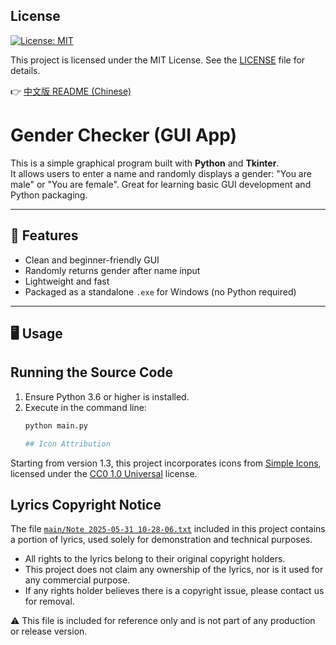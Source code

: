 ## License

[![License: MIT](https://img.shields.io/badge/License-MIT-yellow.svg)](https://opensource.org/licenses/MIT)

This project is licensed under the MIT License. See the [LICENSE](LICENSE) file for details.

👉 [中文版 README (Chinese)](README.md)
# Gender Checker (GUI App)

This is a simple graphical program built with **Python** and **Tkinter**.  
It allows users to enter a name and randomly displays a gender: "You are male" or "You are female". Great for learning basic GUI development and Python packaging.

---

## 🌟 Features

- Clean and beginner-friendly GUI
- Randomly returns gender after name input
- Lightweight and fast
- Packaged as a standalone `.exe` for Windows (no Python required)

---

## 🖥️ Usage

## Running the Source Code

1. Ensure Python 3.6 or higher is installed.  
2. Execute in the command line:  
   ```bash
   python main.py

   ## Icon Attribution

Starting from version 1.3, this project incorporates icons from [Simple Icons](https://github.com/simple-icons/simple-icons), licensed under the [CC0 1.0 Universal](https://creativecommons.org/publicdomain/zero/1.0/) license.

## Lyrics Copyright Notice

The file [`main/Note 2025-05-31 10-28-06.txt`](main/Note%202025-05-31%2010-28-06.txt) included in this project contains a portion of lyrics, used solely for demonstration and technical purposes.

- All rights to the lyrics belong to their original copyright holders.
- This project does not claim any ownership of the lyrics, nor is it used for any commercial purpose.
- If any rights holder believes there is a copyright issue, please contact us for removal.

⚠️ This file is included for reference only and is not part of any production or release version.
